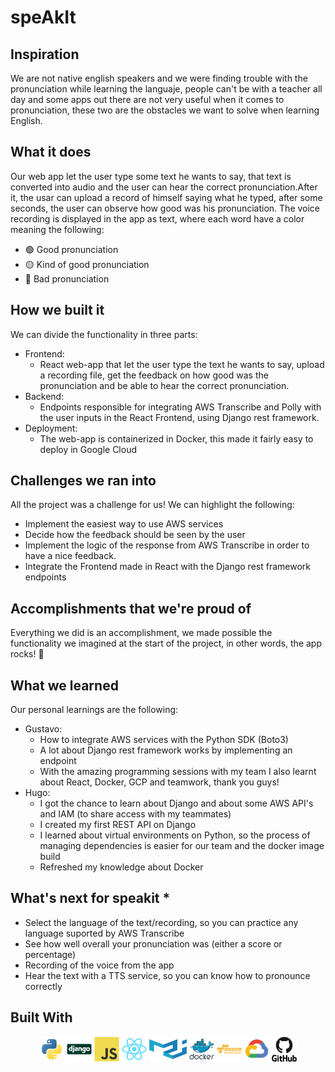 # speAkIt

## Inspiration
We are not native english speakers and we were finding trouble with the pronunciation while learning the languaje, people can't be with a teacher all day and some apps out there are not very useful when it comes to pronunciation, these two are the obstacles we want to solve when learning English.

## What it does
Our web app let the user type some text he wants to say, that text is converted into audio and the user can hear the correct pronunciation.After it, the usar can upload a record of himself saying what he typed, after some seconds, the user can observe how good was his pronunciation. The voice recording is displayed in the app as text, where each word have a color meaning the following:

- 🟢 Good pronunciation
- 🟡  Kind of good pronunciation
- 🔴 Bad pronunciation

## How we built it
We can divide the functionality in three parts:
- Frontend:
  - React web-app that let the user type the text he wants to say, upload a recording file, get the feedback on how good was the pronunciation and be able to hear the correct pronunciation.
- Backend: 
  - Endpoints responsible for integrating AWS Transcribe and Polly with the user inputs in the React Frontend, using Django rest framework.
- Deployment:
  - The web-app is containerized in Docker, this made it fairly easy to deploy in Google Cloud 
  
## Challenges we ran into
All the project was a challenge for us! We can highlight the following:
- Implement the easiest way to use AWS services
- Decide how the feedback should be seen by the user
- Implement the logic of the response from AWS Transcribe in order to have a nice feedback. 
- Integrate the Frontend made in React with the Django rest framework endpoints 

## Accomplishments that we're proud of
Everything we did is an accomplishment, we made possible the functionality we imagined at the start of the project, in other words, the app rocks! 🎸

## What we learned
Our personal learnings are the following:
- Gustavo: 
  - How to integrate AWS services with the Python SDK (Boto3)
  - A lot about Django rest framework works by implementing an endpoint
  - With the amazing programming sessions with my team I also learnt about React, Docker, GCP and teamwork, thank you guys!  
- Hugo:
  - I got the chance to learn about Django and about some AWS API's and IAM (to share access with my teammates)
  - I created my first REST API on Django
  - I learned about virtual environments on Python, so the process of managing dependencies is easier for our team and the docker image build
  - Refreshed my knowledge about Docker

## What's next for speakit *
- Select the language of the text/recording, so you can practice any language suported by AWS Transcribe
- See how well overall your pronunciation was (either a score or percentage)
- Recording of the voice from the app
- Hear the text with a TTS service, so you can know how to pronounce correctly
## Built With
<p align="center">
<img src="https://raw.githubusercontent.com/devicons/devicon/2ae2a900d2f041da66e950e4d48052658d850630/icons/python/python-original.svg" alt="python" width="40" height="40"/>
<img src="https://raw.githubusercontent.com/devicons/devicon/2ae2a900d2f041da66e950e4d48052658d850630/icons/django/django-original.svg" alt="django" width="40" height="40"/>
<img src="https://raw.githubusercontent.com/devicons/devicon/2ae2a900d2f041da66e950e4d48052658d850630/icons/javascript/javascript-original.svg" alt="js" width="40" height="40"/>
<img src="https://raw.githubusercontent.com/devicons/devicon/2ae2a900d2f041da66e950e4d48052658d850630/icons/react/react-original.svg" alt="react" width="40" height="40"/>
<img src="https://raw.githubusercontent.com/devicons/devicon/2ae2a900d2f041da66e950e4d48052658d850630/icons/materialui/materialui-original.svg" alt="html" width="60" height="40"/>
<img src="https://raw.githubusercontent.com/devicons/devicon/2ae2a900d2f041da66e950e4d48052658d850630/icons/docker/docker-original-wordmark.svg" alt="go" width="40" height="40"/>
<img src="https://raw.githubusercontent.com/devicons/devicon/2ae2a900d2f041da66e950e4d48052658d850630/icons/amazonwebservices/amazonwebservices-plain-wordmark.svg" alt="go" width="40" height="40"/>
<img src="https://raw.githubusercontent.com/devicons/devicon/2ae2a900d2f041da66e950e4d48052658d850630/icons/googlecloud/googlecloud-original.svg" alt="go" width="40" height="40"/>
<img src="https://raw.githubusercontent.com/devicons/devicon/2ae2a900d2f041da66e950e4d48052658d850630/icons/github/github-original-wordmark.svg" alt="go" width="40" height="40"/>
</p>
